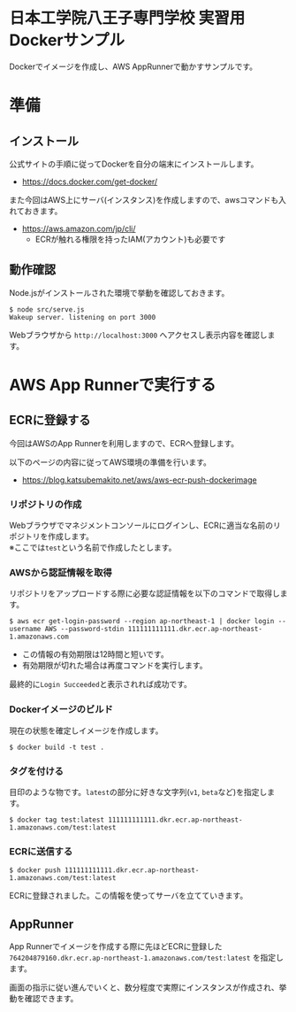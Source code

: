 # 日本工学院八王子専門学校 実習用Dockerサンプル

Dockerでイメージを作成し、AWS AppRunnerで動かすサンプルです。

# 準備
## インストール
公式サイトの手順に従ってDockerを自分の端末にインストールします。
* https://docs.docker.com/get-docker/

また今回はAWS上にサーバ(インスタンス)を作成しますので、awsコマンドも入れておきます。
* https://aws.amazon.com/jp/cli/
    * ECRが触れる権限を持ったIAM(アカウント)も必要です

## 動作確認
Node.jsがインストールされた環境で挙動を確認しておきます。
```shellsession
$ node src/serve.js
Wakeup server. listening on port 3000
```

Webブラウザから `http://localhost:3000` へアクセスし表示内容を確認します。


# AWS App Runnerで実行する
## ECRに登録する
今回はAWSのApp Runnerを利用しますので、ECRへ登録します。

以下のページの内容に従ってAWS環境の準備を行います。
* https://blog.katsubemakito.net/aws/aws-ecr-push-dockerimage

### リポジトリの作成
Webブラウザでマネジメントコンソールにログインし、ECRに適当な名前のリポジトリを作成します。<br>
※ここでは`test`という名前で作成したとします。

### AWSから認証情報を取得
リポジトリをアップロードする際に必要な認証情報を以下のコマンドで取得します。
```shellsession
$ aws ecr get-login-password --region ap-northeast-1 | docker login --username AWS --password-stdin 111111111111.dkr.ecr.ap-northeast-1.amazonaws.com
```
* この情報の有効期限は12時間と短いです。
* 有効期限が切れた場合は再度コマンドを実行します。

最終的に`Login Succeeded`と表示されれば成功です。


### Dockerイメージのビルド
現在の状態を確定しイメージを作成します。
```shellsession
$ docker build -t test .
```

### タグを付ける
目印のような物です。`latest`の部分に好きな文字列(`v1`, `beta`など)を指定します。
```shellsession
$ docker tag test:latest 111111111111.dkr.ecr.ap-northeast-1.amazonaws.com/test:latest
```

### ECRに送信する
```shellsession
$ docker push 111111111111.dkr.ecr.ap-northeast-1.amazonaws.com/test:latest
```
ECRに登録されました。この情報を使ってサーバを立てていきます。

## AppRunner
App Runnerでイメージを作成する際に先ほどECRに登録した `764204879160.dkr.ecr.ap-northeast-1.amazonaws.com/test:latest` を指定します。

画面の指示に従い進んでいくと、数分程度で実際にインスタンスが作成され、挙動を確認できます。
